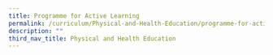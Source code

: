 ```yaml
---
title: Programme for Active Learning
permalink: /curriculum/Physical-and-Health-Education/programme-for-active-learning
description: ""
third_nav_title: Physical and Health Education
---
```

